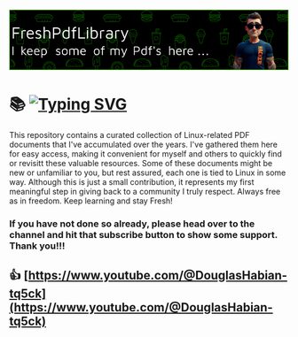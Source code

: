 ![Header](https://github.com/DouglasFreshHabian/FreshPdfLibrary/blob/main/Graphics/fresh-pdf-github-header-image.png)
# 📚 [![Typing SVG](https://readme-typing-svg.demolab.com?font=Fira+Code&size=19&pause=1000&color=00F705&center=true&width=435&lines=Firmware+Security+Testing+Methodology;LPI+Learning+Materials+101-500;The+Official+Radare2+Book+3rd+Edition;The+Web+Application+Hackers+Handbook;Kali+Linux+Revealed+2021+Edition)](https://git.io/typing-svg)

This repository contains a curated collection of Linux-related PDF documents that I've accumulated over the years. I've gathered them here for easy access, making it convenient for myself and others to quickly find or revisitt these valuable resources. Some of these documents might be new or unfamiliar to you, but rest assured, each one is tied to Linux in some way. Although this is just a small contribution, it represents my first meaningful step in giving back to a community I truly respect. Always free as in freedom. Keep learning and stay Fresh!





















### If you have not done so already, please head over to the channel and hit that subscribe button to show some support. Thank you!!!


## 👍 [https://www.youtube.com/@DouglasHabian-tq5ck](https://www.youtube.com/@DouglasHabian-tq5ck)




<!-- 
 _____              _       _____                        _          
|  ___| __ ___  ___| |__   |  ___|__  _ __ ___ _ __  ___(_) ___ ___ 
| |_ | '__/ _ \/ __| '_ \  | |_ / _ \| '__/ _ \ '_ \/ __| |/ __/ __|
|  _|| | |  __/\__ \ | | | |  _| (_) | | |  __/ | | \__ \ | (__\__ \
|_|  |_|  \___||___/_| |_| |_|  \___/|_|  \___|_| |_|___/_|\___|___/
         dfresh@tutanota.com Fresh Forensics, LLC 2025 -->




